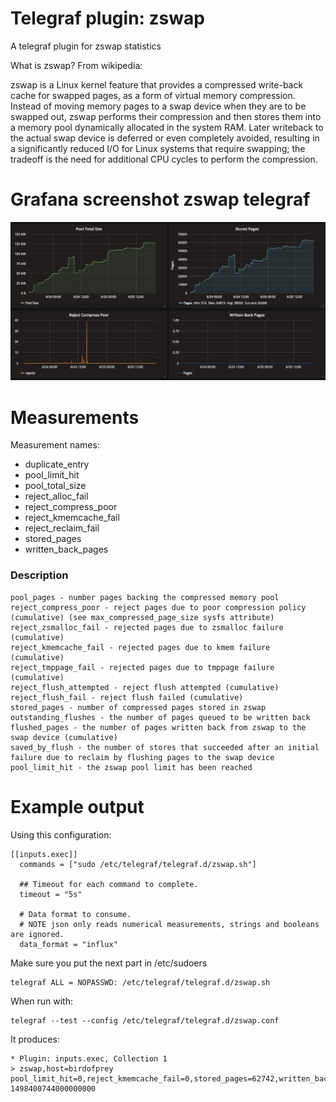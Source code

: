 # Telegraf plugin: zswap

A telegraf plugin for zswap statistics

What is zswap? From wikipedia: 

zswap is a Linux kernel feature that provides a compressed write-back cache for swapped pages, as a form of virtual memory compression. Instead of moving memory pages to a swap device when they are to be swapped out, zswap performs their compression and then stores them into a memory pool dynamically allocated in the system RAM. Later writeback to the actual swap device is deferred or even completely avoided, resulting in a significantly reduced I/O for Linux systems that require swapping; the tradeoff is the need for additional CPU cycles to perform the compression.

# Grafana screenshot zswap telegraf

![Grafana screenshot zswap](https://github.com/dkruyt/telegraf-zswap/raw/master/screenshot-grafana-zswap.jpg)

# Measurements

Measurement names:

- duplicate_entry
- pool_limit_hit
- pool_total_size
- reject_alloc_fail
- reject_compress_poor
- reject_kmemcache_fail
- reject_reclaim_fail
- stored_pages
- written_back_pages

### Description

```
pool_pages - number pages backing the compressed memory pool
reject_compress_poor - reject pages due to poor compression policy (cumulative) (see max_compressed_page_size sysfs attribute)
reject_zsmalloc_fail - rejected pages due to zsmalloc failure (cumulative)
reject_kmemcache_fail - rejected pages due to kmem failure (cumulative)
reject_tmppage_fail - rejected pages due to tmppage failure (cumulative)
reject_flush_attempted - reject flush attempted (cumulative)
reject_flush_fail - reject flush failed (cumulative)
stored_pages - number of compressed pages stored in zswap
outstanding_flushes - the number of pages queued to be written back
flushed_pages - the number of pages written back from zswap to the swap device (cumulative)
saved_by_flush - the number of stores that succeeded after an initial failure due to reclaim by flushing pages to the swap device
pool_limit_hit - the zswap pool limit has been reached
```

# Example output

Using this configuration:

```
[[inputs.exec]]
  commands = ["sudo /etc/telegraf/telegraf.d/zswap.sh"]

  ## Timeout for each command to complete.
  timeout = "5s"

  # Data format to consume.
  # NOTE json only reads numerical measurements, strings and booleans are ignored.
  data_format = "influx"
```

Make sure you put the next part in /etc/sudoers

```
telegraf ALL = NOPASSWD: /etc/telegraf/telegraf.d/zswap.sh
```

When run with:

```
telegraf --test --config /etc/telegraf/telegraf.d/zswap.conf
```

It produces:

```
* Plugin: inputs.exec, Collection 1
> zswap,host=birdofprey pool_limit_hit=0,reject_kmemcache_fail=0,stored_pages=62742,written_back_pages=0,reject_reclaim_fail=0,duplicate_entry=0,pool_total_size=128495616,reject_alloc_fail=0,reject_compress_poor=2762 1498400744000000000
```
